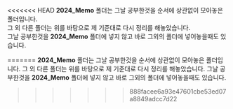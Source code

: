 <<<<<<< HEAD
**2024_Memo** 폴더는 그날 공부한것을 순서에 상관없이 모아놓은 폴더입니다.  
그 외 다른 폴더는 위를 바탕으로 제 기준대로 다시 정리를 해놓았습니다.  
그날 공부한것을 **2024_Memo** 폴더에 넣지 않고 바로 그외의 폴더에 넣어놓을때도 있습니다.  
 
=======
**2024_Memo** 폴더는 그날 공부한것을 순서에 상관없이 모아놓은 폴더입니다.
그 외 다른 폴더는 위를 바탕으로 제 기준대로 다시 정리를 해놓았습니다.
그날 공부한것을 **2024_Memo** 폴더에 넣지 않고 바로 그외의 폴더에 넣어놓을때도 있습니다.
>>>>>>> 888facee6a93e47601cbe53ed07a8849adcc7d22
